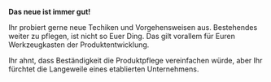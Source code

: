 **Das neue ist immer gut!**

Ihr probiert gerne neue Techiken und Vorgehensweisen aus. Bestehendes weiter zu pflegen, ist nicht so Euer Ding. Das gilt vorallem für Euren Werkzeugkasten der Produktentwicklung.

Ihr ahnt, dass Beständigkeit die Produktpflege vereinfachen würde, aber Ihr fürchtet die Langeweile eines etablierten Unternehmens.
